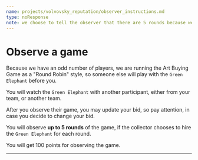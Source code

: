 ```yaml
---
name: projects/volvovsky_reputation/observer_instructions.md
type: noResponse
note: we choose to tell the observer that there are 5 rounds because we don't believe they will think about end-game effects with a known number of rounds. Its too game theoretic to think about as an observer. (they might think about it if they were actually playing, but this is simpler.)
---
```


# Observe a game

Because we have an odd number of players, we are running the Art Buying Game as a "Round Robin" style, so someone else will play with the `Green Elephant` before you.

You will watch the `Green Elephant` with another participant, either from your team, or another team.

After you observe their game, you may update your bid, so pay attention, in case you decide to change your bid.

You will observe **up to 5 rounds** of the game, if the collector chooses to hire the `Green Elephant` for each round.

You will get 100 points for observing the game.

---
